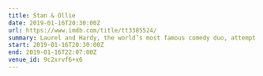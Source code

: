 ```yaml
---
title: Stan & Ollie
date: 2019-01-16T20:30:00Z
url: https://www.imdb.com/title/tt3385524/
summary: Laurel and Hardy, the world’s most famous comedy duo, attempt to reignite their film careers as they embark on what becomes their swan song – a grueling theatre tour of post-war Britain.
start: 2019-01-16T20:30:00Z
end: 2019-01-16T22:07:00Z
venue_id: 9c2xrvf6+x6
---
```


